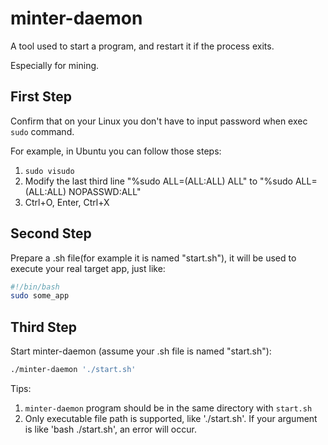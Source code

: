 # minter-daemon

A tool used to start a program, and restart it if the process exits.

Especially for mining.

## First Step

Confirm that on your Linux you don't have to input password when exec `sudo` command.

For example, in Ubuntu you can follow those steps:

1. `sudo visudo`
2. Modify the last third line "%sudo ALL=(ALL:ALL) ALL" to "%sudo ALL=(ALL:ALL) NOPASSWD:ALL"
3. Ctrl+O, Enter, Ctrl+X

## Second Step

Prepare a .sh file(for example it is named "start.sh"), it will be used to execute your real target app, just like:

```sh
#!/bin/bash
sudo some_app
```

## Third Step

Start minter-daemon (assume your .sh file is named "start.sh"):

```sh
./minter-daemon './start.sh'
```

Tips:

1. `minter-daemon` program should be in the same directory with `start.sh`
2. Only executable file path is supported, like './start.sh'. If your argument is like 'bash ./start.sh', an error will occur.
